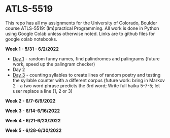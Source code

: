 # ATLS-5519
This repo has all my assignments for the University of Colorado, Boulder course ATLS-5519: (Im)practical Programming. All work is done in Python using Google Colab unless otherwise noted. Links are to github files for google colab notebooks. 

**Week 1 - 5/31 - 6/2/2022**
* [Day 1](https://github.com/erinmr/ATLS-5519/blob/main/Day_1_ER_Submitted.ipynb) - random funny names, find palindromes and palingrams (future work, speed up the palingram checker) 
* Day 2
* [Day 3](https://github.com/erinmr/ATLS-5519/blob/main/Day_3_ER_Submitted.ipynb) - counting syllables to create lines of random poetry and testing the syllable counter with a different corpus (future work: bring in Markov 2 - a two word phrase predicts the 3rd word; Write full haiku 5-7-5; let user replace a line (1, 2 or 3)

**Week 2 - 6/7-6/9/2022**

**Week 3 - 6/14-6/16/2022**

**Week 4 - 6/21-6/23/2022**

**Week 5 - 6/28-6/30/2022** 
